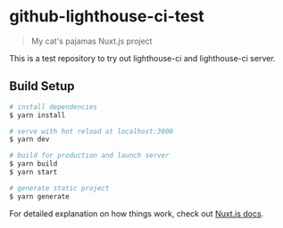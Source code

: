 # github-lighthouse-ci-test

> My cat&#39;s pajamas Nuxt.js project

This is a test repository to try out lighthouse-ci and lighthouse-ci server.

## Build Setup

``` bash
# install dependencies
$ yarn install

# serve with hot reload at localhost:3000
$ yarn dev

# build for production and launch server
$ yarn build
$ yarn start

# generate static project
$ yarn generate
```

For detailed explanation on how things work, check out [Nuxt.js docs](https://nuxtjs.org).
